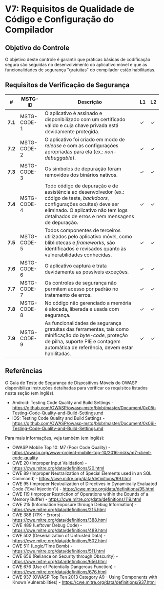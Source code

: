 # V7: Requisitos de Qualidade de Código e Configuração do Compilador

## Objetivo do Controle

O objetivo deste controle é garantir que práticas básicas de codificação segura são seguidas no desenvolvimento do aplicativo móvel e que as funcionalidades de segurança "gratuitas" do compilador estão habilitadas.

## Requisitos de Verificação de Segurança

| # | MSTG-ID | Descrição | L1 | L2 |
| -- | ---------- | ---------------------- | - | - |
| **7.1** | MSTG-CODE-1 | O aplicativo é assinado e disponibilizado com um certificado válido e cuja chave privada está devidamente protegida. | ✓ | ✓ |
| **7.2** | MSTG-CODE-2 | O aplicativo foi criado em modo de _release_ e com as configurações apropriadas para ela (ex.: _non-debuggable_). | ✓ | ✓ |
| **7.3** | MSTG-CODE-3 | Os símbolos de depuração foram removidos dos binários nativos. | ✓ | ✓ |
| **7.4** | MSTG-CODE-4 | Todo código de depuração e de assistência ao desenvolvedor (ex.: código de teste, _backdoors_, configurações ocultas) deve ser eliminado. O aplicativo não tem logs detalhados de erros e nem mensagens de depuração. | ✓ | ✓ |
| **7.5** | MSTG-CODE-5 | Todos componentes de terceiros utilizados pelo aplicativo móvel, como blibliotecas e _frameworks_, são identificados e revisados quanto às vulnerabilidades conhecidas. | ✓ | ✓ |
| **7.6** | MSTG-CODE-6 | O aplicativo captura e trata devidamente as possíveis exceções. | ✓ | ✓ |
| **7.7** | MSTG-CODE-7 | Os controles de segurança não permitem acesso por padrão no tratamento de erros. | ✓ | ✓ |
| **7.8** | MSTG-CODE-8 | No código não gerenciado a memória é alocada, liberada e usada com segurança.  | ✓ | ✓ |
| **7.9** | MSTG-CODE-9 | As funcionalidades de segurança gratuitas das ferramentas, tais como minificação do _byte-code_, proteção de pilha, suporte PIE e contagem automática de referência, devem estar habilitadas. | ✓ | ✓ |

## Referências

O Guia de Teste de Segurança de Dispositivos Móveis do OWASP disponibiliza instruções detalhadas para verificar os requisitos listados nesta seção (em inglês).

- Android: Testing Code Quality and Build Settings - <https://github.com/OWASP/owasp-mstg/blob/master/Document/0x05i-Testing-Code-Quality-and-Build-Settings.md>
- iOS: Testing Code Quality and Build Settings - <https://github.com/OWASP/owasp-mstg/blob/master/Document/0x06i-Testing-Code-Quality-and-Build-Settings.md>

Para mais informações, veja também (em inglês):

- OWASP Mobile Top 10: M7 (Poor Code Quality) - <https://owasp.org/www-project-mobile-top-10/2016-risks/m7-client-code-quality>
- CWE 20 (Improper Input Validation) - <https://cwe.mitre.org/data/definitions/20.html>
- CWE 89 (Improper Neutralization of Special Elements used in an SQL Command) - <https://cwe.mitre.org/data/definitions/89.html>
- CWE 95 (Improper Neutralization of Directives in Dynamically Evaluated Code ('Eval Injection')) - <https://cwe.mitre.org/data/definitions/95.html>
- CWE 119 (Improper Restriction of Operations within the Bounds of a Memory Buffer) - <https://cwe.mitre.org/data/definitions/119.html>
- CWE 215 (Information Exposure through Debug Information) - <https://cwe.mitre.org/data/definitions/215.html>
- CWE 388 (7PK - Errors) - <https://cwe.mitre.org/data/definitions/388.html>
- CWE 489 (Leftover Debug Code) - <https://cwe.mitre.org/data/definitions/489.html>
- CWE 502 (Deserialization of Untrusted Data) - <https://cwe.mitre.org/data/definitions/502.html>
- CWE 511 (Logic/Time Bomb) - <https://cwe.mitre.org/data/definitions/511.html>
- CWE 656 (Reliance on Security through Obscurity) - <https://cwe.mitre.org/data/definitions/656.html>
- CWE 676 (Use of Potentially Dangerous Function)  - <https://cwe.mitre.org/data/definitions/676.html>
- CWE 937 (OWASP Top Ten 2013 Category A9 - Using Components with Known Vulnerabilities) - <https://cwe.mitre.org/data/definitions/937.html>
